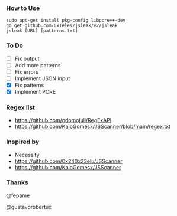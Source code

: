 ### How to Use
```
sudo apt-get install pkg-config libpcre++-dev
go get github.com/0xTeles/jsleak/v2/jsleak
jsleak [URL] [patterns.txt]
```

### To Do
- [ ] Fix output
- [ ] Add more patterns
- [ ] Fix errors
- [ ] Implement JSON input
- [x] Fix patterns
- [x] Implement PCRE

### Regex list
- https://github.com/odomojuli/RegExAPI
- https://github.com/KaioGomesx/JSScanner/blob/main/regex.txt
### Inspired by 
- Necessity
- https://github.com/0x240x23elu/JSScanner
- https://github.com/KaioGomesx/JSScanner
### Thanks
@fepame

@gustavorobertux
